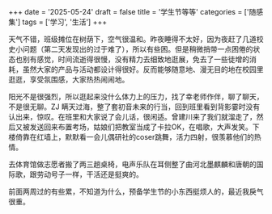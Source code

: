 +++
date = '2025-05-24'
draft = false
title = '学生节等等'
categories = ['随感集']
tags = ['学习', '生活']
+++

天气不错，班级摊位在树荫下，空气很温和。昨夜睡得不太好，因为夜赶了几道校史小问题（第二天发现出的过于难了），所以有些困。但是稍微捎带一点困倦的状态也别有感觉，时间流逝得很慢，没有精力去细致地逛展，免去了一些徒增的消耗，虽然大家的产品与活动都设计得很好。反而能够随意地、漫无目的地在校园里逛逛，享受氛围感，大家热热闹闹地。

阳光不是很强烈，所以逛起来没什么体力上的压力，找了幸老师作伴，聊了聊天，不是很无聊。ZJ 瞒天过海，整了套初音未来的行当，回到班里看到背影霎时没有认出来，惊叹。在班里和大家说了会儿话，很闲适。曾建川来了我们就溜走了，然后又被发送回来布置考场，姑娘们把教室当成了卡拉OK，在唱歌，大声发笑。下楼倚靠在红墙上，默默看一会儿偶研社的coser跳舞，活力四射，很羡慕他们的热情。

去体育馆做志愿者搬了两三趟桌椅，电声乐队在耳侧整了曲河北墨麒麟和唐朝的国际歌，跟劳动号子一样，干活还是挺爽的。

前面两周过的有些累，不知道为什么，预备学生节的小东西挺烦人的，最近我戾气很重。

